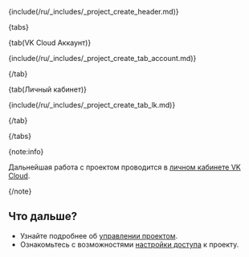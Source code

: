 {include(/ru/_includes/_project_create_header.md)}

{tabs}

{tab(VK Cloud Аккаунт)}

{include(/ru/_includes/_project_create_tab_account.md)}

{/tab}

{tab(Личный кабинет)}

{include(/ru/_includes/_project_create_tab_lk.md)}

{/tab}

{/tabs}

{note:info}

Дальнейшая работа с проектом проводится в [личном кабинете VK Cloud](/ru/tools-for-using-services/account/instructions/project-settings/manage).

{/note}

## Что дальше?

- Узнайте подробнее об [управлении проектом](/ru/tools-for-using-services/account/instructions/project-settings/manage).
- Ознакомьтесь с возможностями [настройки доступа](/ru/tools-for-using-services/account/instructions/project-settings/access-manage) к проекту.
